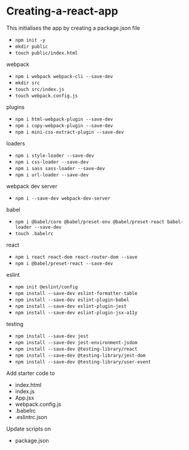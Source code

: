 # Creating-a-react-app

This initialises the app by creating a package.json file
- `npm init -y`
- `mkdir public`
- `touch public/index.html`

webpack
- `npm i webpack webpack-cli --save-dev`
- `mkdir src`
- `touch src/index.js`
- `touch webpack.config.js`

plugins
- `npm i html-webpack-plugin --save-dev`
- `npm i copy-webpack-plugin --save-dev`
- `npm i mini-css-extract-plugin --save-dev`

loaders
- `npm i style-loader --save-dev`
- `npm i css-loader --save-dev`
- `npm i sass sass-loader --save-dev`
- `npm i url-loader --save-dev`

webpack dev server
- `npm i --save-dev webpack-dev-server`

babel
- `npm i @babel/core @babel/preset-env @babel/preset-react babel-loader --save-dev`
- `touch .babelrc`

react
- `npm i react react-dom react-router-dom --save`
- `npm i @babel/preset-react --save-dev`

eslint
- `npm init @eslint/config`
- `npm install --save-dev eslint-formatter-table`
- `npm install --save-dev eslint-plugin-babel`
- `npm install --save-dev eslint-plugin-jest`
- `npm install --save-dev eslint-plugin-jsx-a11y`

testing
- `npm install --save-dev jest`
- `npm install --save-dev jest-environment-jsdom`
- `npm install --save-dev @testing-library/react`
- `npm install --save-dev @testing-library/jest-dom`
- `npm install --save-dev @testing-library/user-event`

Add starter code to
- index.html
- index.js
- App.jsx
- webpack.config.js
- .babelrc
- .eslintrc.json

Update scripts on
- package.json

